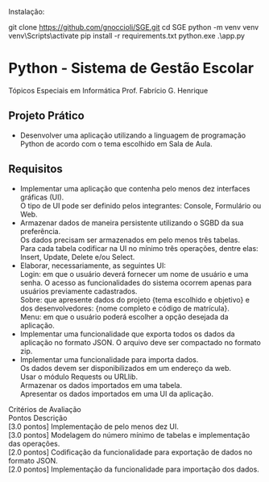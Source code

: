 Instalação:

git clone https://github.com/gnoccioli/SGE.git
cd SGE
python -m venv venv
venv\Scripts\activate
pip install -r requirements.txt
python.exe .\app.py


# Python - Sistema de Gestão Escolar

Tópicos Especiais em Informática
Prof. Fabrício G. Henrique  
  
## Projeto Prático  
- Desenvolver uma aplicação utilizando a linguagem de programação Python de acordo com o tema escolhido em Sala de Aula.  

## Requisitos  
- Implementar uma aplicação que contenha pelo menos dez interfaces gráficas (UI).  
	O tipo de UI pode ser definido pelos integrantes: Console, Formulário ou Web.  
- Armazenar dados de maneira persistente utilizando o SGBD da sua preferência.  
	Os dados precisam ser armazenados em pelo menos três tabelas.  
	Para cada tabela codificar na UI no mínimo três operações, dentre elas: Insert, Update, Delete e/ou Select.  
- Elaborar, necessariamente, as seguintes UI:  
	Login: em que o usuário deverá fornecer um nome de usuário e uma senha. O acesso as funcionalidades do sistema ocorrem apenas para usuários previamente cadastrados.  
	Sobre: que apresente dados do projeto {tema escolhido e objetivo} e dos desenvolvedores: {nome completo e código de matrícula}.  
	Menu: em que o usuário poderá escolher a opção desejada da aplicação.  
- Implementar uma funcionalidade que exporta todos os dados da aplicação no formato JSON. O arquivo deve ser compactado no formato zip.  
- Implementar uma funcionalidade para importa dados.  
	Os dados devem ser disponibilizados em um endereço da web.  
	Usar o módulo Requests ou URLlib.  
	Armazenar os dados importados em uma tabela.  
	Apresentar os dados importados em uma UI da aplicação.  
  
Critérios de Avaliação  
Pontos			Descrição  
[3.0 pontos] 	Implementação de pelo menos dez UI.  
[3.0 pontos] 	Modelagem do número mínimo de tabelas e implementação das operações.  
[2.0 pontos] 	Codificação da funcionalidade para exportação de dados no formato JSON.  
[2.0 pontos] 	Implementação da funcionalidade para importação dos dados.  
